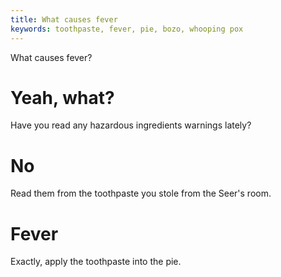 ```yaml
---
title: What causes fever
keywords: toothpaste, fever, pie, bozo, whooping pox
---
```


What causes fever?

# Yeah, what?
Have you read any hazardous ingredients warnings lately?

# No
Read them from the toothpaste you stole from the Seer's room.

# Fever
Exactly, apply the toothpaste into the pie.